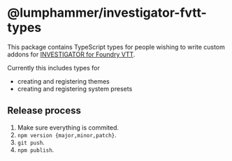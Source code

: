 # @lumphammer/investigator-fvtt-types

This package contains TypeScript types for people wishing to write custom addons for [INVESTIGATOR for Foundry VTT][investigator].

Currently this includes types for

* creating and registering themes
* creating and registering system presets

## Release process

1. Make sure everything is commited.
2. `npm version {major,minor,patch}`.
3. `git push`.
4. `npm publish`.

[investigator]: https://gitlab.com/n3dst4/investigator-fvtt

